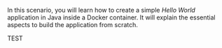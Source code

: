 
In this scenario, you will learn how to create a simple _Hello World_ application in Java inside a Docker container. It will explain the essential aspects to build the application from scratch.

TEST